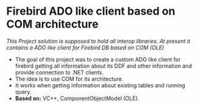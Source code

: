  # Firebird ADO like client based on COM architecture
 
 _This Project solution is supposed to hold all interop libraries. At present it contains a ADO like client for Firebird DB based on COM (OLE)_
  
- The goal of this project was to create a custom ADO like client for firebird getting all information about its DDF and other information and provide connection to .NET clients.
- The idea is to use COM for its architecture.
- It works when getting information about existing tables and running query.
- **Based on:** VC++, ComponentObjectModel (OLE).
